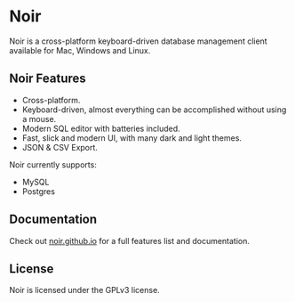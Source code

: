 # Noir

Noir is a cross-platform keyboard-driven database management client available for Mac, Windows and Linux.

## Noir Features

- Cross-platform.
- Keyboard-driven, almost everything can be accomplished without using a mouse.
- Modern SQL editor with batteries included.
- Fast, slick and modern UI, with many dark and light themes.
- JSON & CSV Export.

Noir currently supports:

- MySQL
- Postgres

## Documentation

Check out [noir.github.io](https://noir.github.io) for a full features list and documentation.

## License

Noir is licensed under the GPLv3 license.
